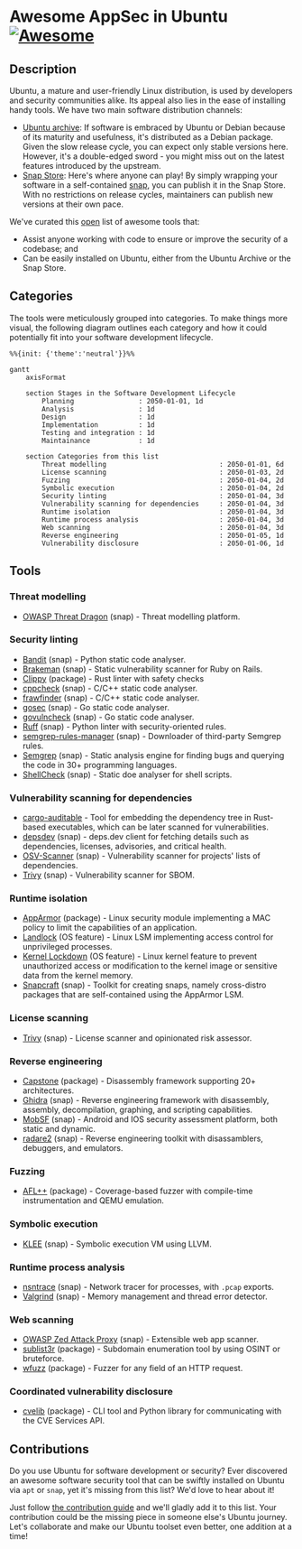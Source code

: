 # Awesome AppSec in Ubuntu [![Awesome](https://awesome.re/badge.svg)](https://awesome.re)

## Description

Ubuntu, a mature and user-friendly Linux distribution, is used by developers and security communities alike. Its appeal also lies in the ease of installing handy tools. We have two main software distribution channels:

- [Ubuntu archive](https://packages.ubuntu.com): If software is embraced by Ubuntu or Debian because of its maturity and usefulness, it's distributed as a Debian package. Given the slow release cycle, you can expect only stable versions here. However, it's a double-edged sword - you might miss out on the latest features introduced by the upstream.
- [Snap Store](https://snapcraft.io): Here's where anyone can play! By simply wrapping your software in a self-contained [snap](https://snapcraft.io/about), you can publish it in the Snap Store. With no restrictions on release cycles, maintainers can publish new versions at their own pace.

We've curated this [open](#contributions) list of awesome tools that:

- Assist anyone working with code to ensure or improve the security of a codebase; and
- Can be easily installed on Ubuntu, either from the Ubuntu Archive or the Snap Store.

## Categories

The tools were meticulously grouped into categories. To make things more visual, the following diagram outlines each category and how it could potentially fit into your software development lifecycle.

```mermaid
%%{init: {'theme':'neutral'}}%%

gantt
    axisFormat  

    section Stages in the Software Development Lifecycle
        Planning                : 2050-01-01, 1d
        Analysis                : 1d
        Design                  : 1d
        Implementation          : 1d
        Testing and integration : 1d
        Maintainance            : 1d

    section Categories from this list
        Threat modelling                            : 2050-01-01, 6d
        License scanning                            : 2050-01-03, 2d
        Fuzzing                                     : 2050-01-04, 2d
        Symbolic execution                          : 2050-01-04, 2d
        Security linting                            : 2050-01-04, 3d
        Vulnerability scanning for dependencies     : 2050-01-04, 3d
        Runtime isolation                           : 2050-01-04, 3d
        Runtime process analysis                    : 2050-01-04, 3d
        Web scanning                                : 2050-01-04, 3d
        Reverse engineering                         : 2050-01-05, 1d
        Vulnerability disclosure                    : 2050-01-06, 1d
```

## Tools

### Threat modelling

- [OWASP Threat Dragon](https://snapcraft.io/threat-dragon) (snap) - Threat modelling platform.

### Security linting

- [Bandit](https://snapcraft.io/bandit) (snap) - Python static code analyser.
- [Brakeman](https://snapcraft.io/brakeman) (snap) - Static vulnerability scanner for Ruby on Rails.
- [Clippy](https://packages.ubuntu.com/search?suite=all&searchon=names&keywords=rust-clippy) (package) - Rust linter with safety checks
- [cppcheck](https://snapcraft.io/cppcheck) (snap) - C/C++ static code analyser.
- [frawfinder](https://snapcraft.io/flawfinder) (snap) - C/C++ static code analyser.
- [gosec](https://snapcraft.io/gosec) (snap) - Go static code analyser.
- [govulncheck](https://snapcraft.io/govulncheck) (snap) - Go static code analyser.
- [Ruff](https://snapcraft.io/ruff) (snap) - Python linter with security-oriented rules.
- [semgrep-rules-manager](https://snapcraft.io/semgrep-rules-manager) (snap) - Downloader of third-party Semgrep rules.
- [Semgrep](https://snapcraft.io/semgrep) (snap) - Static analysis engine for finding bugs and querying the code in 30+ programming languages.
- [ShellCheck](https://snapcraft.io/shellcheck) (snap) - Static doe analyser for shell scripts.

### Vulnerability scanning for dependencies

- [cargo-auditable](https://packages.ubuntu.com/search?suite=all&keywords=cargo-auditable&searchon=names) - Tool for embedding the dependency tree in Rust-based executables, which can be later scanned for vulnerabilities.
- [depsdev](https://snapcraft.io/depsdev) (snap) - deps.dev client for fetching details such as dependencies, licenses, advisories, and critical health.
- [OSV-Scanner](https://snapcraft.io/osv-scanner) (snap) - Vulnerability scanner for projects' lists of dependencies.
- [Trivy](https://snapcraft.io/trivy) (snap) - Vulnerability scanner for SBOM.

### Runtime isolation

- [AppArmor](https://packages.ubuntu.com/search?searchon=sourcenames&keywords=apparmor) (package) - Linux security module implementing a MAC policy to limit the capabilities of an application.
- [Landlock](https://manpages.ubuntu.com/manpages/noble/en/man7/landlock.7.html) (OS feature) - Linux LSM implementing access control for unprivileged processes.
- [Kernel Lockdown](https://manpages.ubuntu.com/manpages/noble/man7/kernel_lockdown.7.html) (OS feature) - Linux kernel feature to prevent unauthorized access or modification to the kernel image or sensitive data from the kernel memory.
- [Snapcraft](https://snapcraft.io/snapcraft) (snap) - Toolkit for creating snaps, namely cross-distro packages that are self-contained using the AppArmor LSM.

### License scanning

- [Trivy](https://snapcraft.io/trivy) (snap) - License scanner and opinionated risk assessor.

### Reverse engineering

- [Capstone](https://packages.ubuntu.com/search?searchon=sourcenames&keywords=capstone) (package) - Disassembly framework supporting 20+ architectures.
- [Ghidra](https://snapcraft.io/ghidra) (snap) - Reverse engineering framework with disassembly, assembly, decompilation, graphing, and scripting capabilities.
- [MobSF](https://snapcraft.io/mobsf) (snap) - Android and IOS security assessment platform, both static and dynamic.
- [radare2](https://snapcraft.io/radare2) (snap) - Reverse engineering toolkit with disassamblers, debuggers, and emulators.

### Fuzzing

- [AFL++](https://packages.ubuntu.com/search?searchon=sourcenames&keywords=aflplusplus) (package) - Coverage-based fuzzer with compile-time instrumentation and QEMU emulation.

### Symbolic execution

- [KLEE](https://snapcraft.io/klee) (snap) - Symbolic execution VM using LLVM.

### Runtime process analysis

- [nsntrace](https://snapcraft.io/nsntrace) (snap) - Network tracer for processes, with `.pcap` exports.
- [Valgrind](https://snapcraft.io/valgrind) (snap) - Memory management and thread error detector.

### Web scanning

- [OWASP Zed Attack Proxy](https://snapcraft.io/zaproxy) (snap) - Extensible web app scanner.
- [sublist3r](https://packages.ubuntu.com/search?searchon=sourcenames&keywords=sublist3r) (package) - Subdomain enumeration tool by using OSINT or bruteforce.
- [wfuzz](https://packages.ubuntu.com/search?searchon=sourcenames&keywords=wfuzz) (package) - Fuzzer for any field of an HTTP request.

### Coordinated vulnerability disclosure

- [cvelib](https://packages.ubuntu.com/search?suite=all&searchon=names&keywords=cvelib) (package) - CLI tool and Python library for communicating with the CVE Services API.

## Contributions

Do you use Ubuntu for software development or security? Ever discovered an awesome software security tool that can be swiftly installed on Ubuntu via `apt` or `snap`, yet it's missing from this list? We'd love to hear about it!

Just follow [the contribution guide](CONTRIBUTING.md) and we'll gladly add it to this list. Your contribution could be the missing piece in someone else's Ubuntu journey. Let's collaborate and make our Ubuntu toolset even better, one addition at a time!

